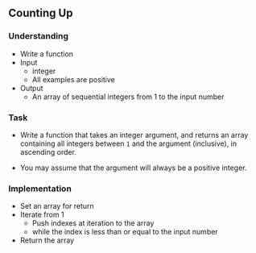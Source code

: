 ## Counting Up

### Understanding
- Write a function
- Input
  + integer
  + All examples are positive
- Output
  + An array of sequential integers from 1 to the input number

### Task
- Write a function that takes an integer argument, and returns an array containing all integers between `1` and the argument (inclusive), in ascending order.

- You may assume that the argument will always be a positive integer.

### Implementation
- Set an array for return
- Iterate from 1
  + Push indexes at iteration to the array
  + while the index is less than or equal to the input number
- Return the array